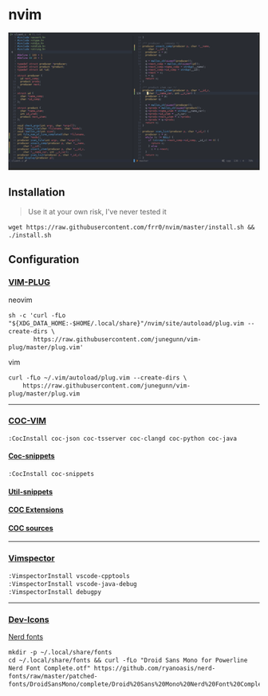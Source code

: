 # nvim

![image](Nvim.png)

## Installation

> Use it at your own risk, I've never tested it

```
wget https://raw.githubusercontent.com/frr0/nvim/master/install.sh && ./install.sh
```

## Configuration

### [VIM-PLUG](https://github.com/junegunn/vim-plug)

neovim

```
sh -c 'curl -fLo "${XDG_DATA_HOME:-$HOME/.local/share}"/nvim/site/autoload/plug.vim --create-dirs \
       https://raw.githubusercontent.com/junegunn/vim-plug/master/plug.vim'
```

vim

```
curl -fLo ~/.vim/autoload/plug.vim --create-dirs \
    https://raw.githubusercontent.com/junegunn/vim-plug/master/plug.vim
```
-------------------------------------------

### [COC-VIM](https://github.com/neoclide/coc.nvim)

```
:CocInstall coc-json coc-tsserver coc-clangd coc-python coc-java
```

#### [Coc-snippets](https://github.com/neoclide/coc-snippets)

```
:CocInstall coc-snippets
```

#### [Util-snippets](https://github.com/sirver/UltiSnips)

#### [COC Extensions](https://github.com/neoclide/coc.nvim/wiki/Using-coc-extensions)

#### [COC sources](https://github.com/neoclide/coc-sources)

--------------------------------------------------------------------------------------------------------

### [Vimspector](https://github.com/puremourning/vimspector#supported-languages)

```
:VimspectorInstall vscode-cpptools 
:VimspectorInstall vscode-java-debug 
:VimspectorInstall debugpy
```

--------------------------------------------------------------------------------------------------------

### [Dev-Icons](https://github.com/ryanoasis/vim-devicons)

[Nerd fonts](https://github.com/ryanoasis/nerd-fonts#font-installation)

```
mkdir -p ~/.local/share/fonts
cd ~/.local/share/fonts && curl -fLo "Droid Sans Mono for Powerline Nerd Font Complete.otf" https://github.com/ryanoasis/nerd-fonts/raw/master/patched-fonts/DroidSansMono/complete/Droid%20Sans%20Mono%20Nerd%20Font%20Complete.otf
```
